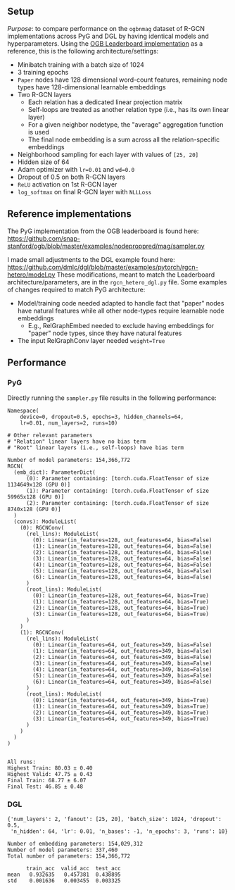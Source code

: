 ## Setup
*Purpose*: to compare performance on the `ogbnmag` dataset of R-GCN implementations across PyG and DGL by having identical models and hyperparameters.  Using the [OGB Leaderboard implementation](https://github.com/snap-stanford/ogb/blob/master/examples/nodeproppred/mag/sampler.py) as a reference, this is the following architecture/settings:

- Minibatch training with a batch size of 1024
- 3 training epochs 
- `Paper` nodes have 128 dimensional word-count features, remaining node types have 128-dimensional learnable embeddings
- Two R-GCN layers
    - Each relation has a dedicated linear projection matrix
    - Self-loops are treated as another relation type (i.e., has its own linear layer)
    - For a given neighbor nodetype, the "average" aggregation function is used
    - The final node embedding is a sum across all the relation-specific embeddings 
- Neighborhood sampling for each layer with values of `[25, 20]`
- Hidden size of 64
- Adam optimizer with `lr=0.01` and `wd=0.0`
- Dropout of 0.5 on both R-GCN layers
- `ReLU` activation on 1st R-GCN layer
- `log_softmax` on final R-GCN layer with `NLLLoss`


## Reference implementations
The PyG implementation from the OGB leaderboard is found here: https://github.com/snap-stanford/ogb/blob/master/examples/nodeproppred/mag/sampler.py

I made small adjustments to the DGL example found here: https://github.com/dmlc/dgl/blob/master/examples/pytorch/rgcn-hetero/model.py
These modifications, meant to match the Leaderboard architecture/parameters, are in the `rgcn_hetero_dgl.py` file.  Some examples of changes required to match PyG architecture:

- Model/training code needed adapted to handle fact that "paper" nodes have natural features while all other node-types require learnable node embeddings 
  - E.g., RelGraphEmbed needed to exclude having embeddings for "paper" node types, since they have natural features
- The input RelGraphConv layer needed `weight=True`

## Performance 
### PyG
Directly running the `sampler.py` file results in the following performance:
```
Namespace(
    device=0, dropout=0.5, epochs=3, hidden_channels=64, 
    lr=0.01, num_layers=2, runs=10)
    
# Other relevant parameters
# "Relation" linear layers have no bias term
# "Root" linear layers (i.e., self-loops) have bias term 

Number of model parameters: 154,366,772
RGCN(
  (emb_dict): ParameterDict(
      (0): Parameter containing: [torch.cuda.FloatTensor of size 1134649x128 (GPU 0)]
      (1): Parameter containing: [torch.cuda.FloatTensor of size 59965x128 (GPU 0)]
      (2): Parameter containing: [torch.cuda.FloatTensor of size 8740x128 (GPU 0)]
  )
  (convs): ModuleList(
    (0): RGCNConv(
      (rel_lins): ModuleList(
        (0): Linear(in_features=128, out_features=64, bias=False)
        (1): Linear(in_features=128, out_features=64, bias=False)
        (2): Linear(in_features=128, out_features=64, bias=False)
        (3): Linear(in_features=128, out_features=64, bias=False)
        (4): Linear(in_features=128, out_features=64, bias=False)
        (5): Linear(in_features=128, out_features=64, bias=False)
        (6): Linear(in_features=128, out_features=64, bias=False)
      )
      (root_lins): ModuleList(
        (0): Linear(in_features=128, out_features=64, bias=True)
        (1): Linear(in_features=128, out_features=64, bias=True)
        (2): Linear(in_features=128, out_features=64, bias=True)
        (3): Linear(in_features=128, out_features=64, bias=True)
      )
    )
    (1): RGCNConv(
      (rel_lins): ModuleList(
        (0): Linear(in_features=64, out_features=349, bias=False)
        (1): Linear(in_features=64, out_features=349, bias=False)
        (2): Linear(in_features=64, out_features=349, bias=False)
        (3): Linear(in_features=64, out_features=349, bias=False)
        (4): Linear(in_features=64, out_features=349, bias=False)
        (5): Linear(in_features=64, out_features=349, bias=False)
        (6): Linear(in_features=64, out_features=349, bias=False)
      )
      (root_lins): ModuleList(
        (0): Linear(in_features=64, out_features=349, bias=True)
        (1): Linear(in_features=64, out_features=349, bias=True)
        (2): Linear(in_features=64, out_features=349, bias=True)
        (3): Linear(in_features=64, out_features=349, bias=True)
      )
    )
  )
)


All runs:
Highest Train: 80.03 ± 0.40
Highest Valid: 47.75 ± 0.43
Final Train: 68.77 ± 6.07
Final Test: 46.85 ± 0.48
```

### DGL

```
{'num_layers': 2, 'fanout': [25, 20], 'batch_size': 1024, 'dropout': 0.5, 
 'n_hidden': 64, 'lr': 0.01, 'n_bases': -1, 'n_epochs': 3, 'runs': 10}

Number of embedding parameters: 154,029,312
Number of model parameters: 337,460
Total number of parameters: 154,366,772

      train_acc  valid_acc  test_acc
mean   0.932635   0.457381  0.438895
std    0.001636   0.003455  0.003325
```